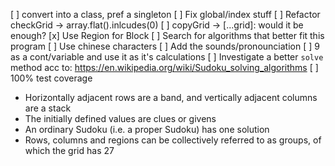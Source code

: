 [ ] convert into a class, pref a singleton
[ ] Fix global/index stuff
[ ] Refactor checkGrid -> array.flat().inlcudes(0)
[ ] copyGrid -> [...grid]: would it be enough?
[x] Use Region for Block
[ ] Search for algorithms that better fit this program
[ ] Use chinese characters
[ ] Add the sounds/pronounciation
[ ] 9 as a cont/variable and use it as it's calculations
[ ] Investigate a better `solve` method acc to: https://en.wikipedia.org/wiki/Sudoku_solving_algorithms
[ ] 100% test coverage

- Horizontally adjacent rows are a band, and vertically adjacent columns are a stack
- The initially defined values are clues or givens
- An ordinary Sudoku (i.e. a proper Sudoku) has one solution
- Rows, columns and regions can be collectively referred to as groups, of which the grid has 27
